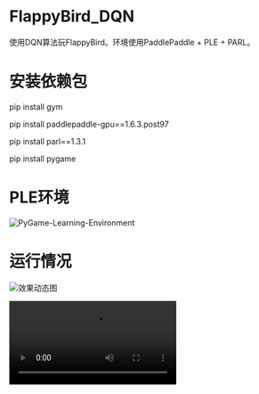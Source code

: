 # FlappyBird_DQN
使用DQN算法玩FlappyBird。环境使用PaddlePaddle + PLE + PARL。

# 安装依赖包
pip install gym

pip install paddlepaddle-gpu==1.6.3.post97

pip install parl==1.3.1

pip install pygame

# PLE环境
![PyGame-Learning-Environment](https://github.com/ntasfi/PyGame-Learning-Environment)

# 运行情况

![效果动态图](https://github.com/wujun1047/FlappyBird_DQN/blob/master/flappybird_test.gif)

![效果视频](https://github.com/wujun1047/FlappyBird_DQN/blob/master/flappybird_test.mp4)

